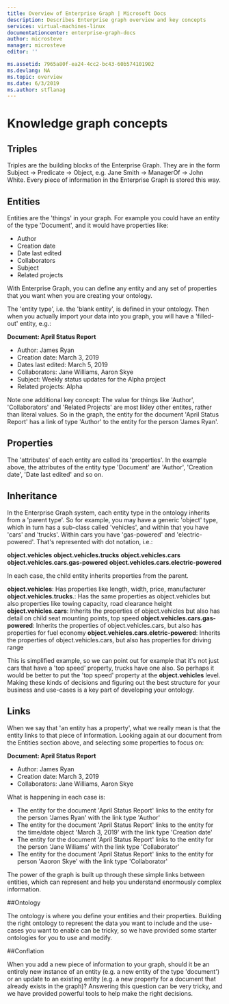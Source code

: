 ```yaml
---
title: Overview of Enterprise Graph | Microsoft Docs
description: Describes Enterprise graph overview and key concepts
services: virtual-machines-linux
documentationcenter: enterprise-graph-docs
author: microsteve
manager: microsteve
editor: ''

ms.assetid: 7965a80f-ea24-4cc2-bc43-60b574101902
ms.devlang: NA
ms.topic: overview
ms.date: 6/3/2019
ms.author: stflanag
---
```


# Knowledge graph concepts

## Triples

Triples are the building blocks of the Enterprise Graph. They are in the form Subject -> Predicate -> Object, e.g. Jane Smith -> ManagerOf -> John White. Every piece of information in the Enterprise Graph is stored this way. 

## Entities

Entities are the 'things' in your graph. For example you could have an entity of the type 'Document', and it would have properties like:

* Author
* Creation date
* Date last edited
* Collaborators
* Subject
* Related projects

With Enterprise Graph, you can define any entity and any set of properties that you want when you are creating your ontology.

The 'entity type', i.e. the 'blank entity', is defined in your ontology. Then when you actually import your data into you graph, you will have a 'filled-out' entity, e.g.:

**Document: April Status Report**
* Author: James Ryan
* Creation date: March 3, 2019
* Dates last edited: March 5, 2019
* Collaborators: Jane Williams, Aaron Skye
* Subject: Weekly status updates for the Alpha project
* Related projects: Alpha

Note one additional key concept: The value for things like 'Author', 'Collaborators' and 'Related Projects' are most likley other entites, rather than literal values. So in the graph, the entity for the document 'April Status Report' has a link of type 'Author' to the entity for the person 'James Ryan'.

## Properties

The 'attributes' of each entity are called its 'properties'. In the example above, the attributes of the entity type 'Document' are 'Author', 'Creation date', 'Date last edited' and so on. 

## Inheritance

In the Enterprise Graph system, each entity type in the ontology inherits from a 'parent type'. So for example, you may have a generic 'object' type, which in turn has a sub-class called 'vehicles', and within that you have 'cars' and 'trucks'. Within cars you have 'gas-powered' and 'electric-powered'. That's represented with dot notation, i.e.:

**object.vehicles**
**object.vehicles.trucks**
**object.vehicles.cars**
**object.vehicles.cars.gas-powered**
**object.vehicles.cars.electric-powered**

In each case, the child entity inherits properties from the parent. 

**object.vehicles**: Has properties like length, width, price, manufacturer
**object.vehicles.trucks**.: Has the same properties as object.vehicles but also properties like towing capacity, road clearance height
**object.vehicles.cars**: Inherits the properties of object.vehicles but also has detail on child seat mounting points, top speed
**object.vehicles.cars.gas-powered**: Inherits the properties of object.vehicles.cars, but also has properties for fuel economy
**object.vehicles.cars.eletric-powered**: Inherits the properties of object.vehicles.cars, but also has properties for driving range

This is simplified example, so we can point out for example that it's not just cars that have a 'top speed' property, trucks have one also. So perhaps it would be better to put the 'top speed' property at the **object.vehicles** level. Making these kinds of decisions and figuring out the best structure for your business and use-cases is a key part of developing your ontology. 

## Links

When we say that 'an entity has a property', what we really mean is that the entity links to that piece of information. Looking again at our document from the Entities section above, and selecting some properties to focus on:

**Document: April Status Report**
* Author: James Ryan
* Creation date: March 3, 2019
* Collaborators: Jane Williams, Aaron Skye

What is happening in each case is:

* The entity for the document 'April Status Report' links to the entity for the person 'James Ryan' with the link type 'Author'
* The entity for the document 'April Status Report' links to the entity for the time/date object 
'March 3, 2019' with the link type 'Creation date'
* The entity for the document 'April Status Report' links to the entity for the person 'Jane Wiliams' with the link type 'Collaborator'
* The entity for the document 'April Status Report' links to the entity for person 'Aaoron Skye' with the link type 'Collaborator'

The power of the graph is built up through these simple links between entities, which can represent and help you understand enormously complex information.

##Ontology

The ontology is where you define your entities and their properties. Building the right ontology to represent the data you want to include and the use-cases you want to enable can be tricky, so we have provided some starter ontologies for you to use and modify.

##Conflation

When you add a new piece of information to your graph, should it be an entirely new instance of an entity (e.g. a new entity of the type 'document') or an update to an existing entity (e.g. a new property for a document that already exists in the graph)? Answering this question can be very tricky, and we have provided powerful tools to help make the right decisions.

